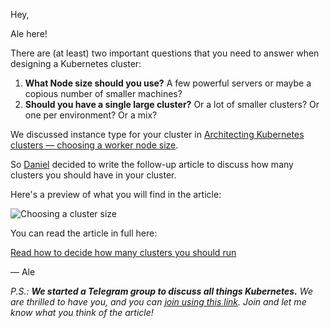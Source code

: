 Hey,

Ale here!

There are (at least) two important questions that you need to answer when designing a Kubernetes cluster:

1. **What Node size should you use?** A few powerful servers or maybe a copious number of smaller machines?
1. **Should you have a single large cluster?** Or a lot of smaller clusters? Or one per environment? Or a mix?

We discussed instance type for your cluster in [Architecting Kubernetes clusters — choosing a worker node size](https://learnk8s.io/kubernetes-node-size).

So [Daniel](https://www.linkedin.com/in/weibeld/) decided to write the follow-up article to discuss how many clusters you should have in your cluster.

Here's a preview of what you will find in the article:

![Choosing a cluster size](something.jpg)

You can read the article in full here:

[Read how to decide how many clusters you should run](https://learnk8s.io/kubernetes-cluster-size)

— Ale

_P.S.: **We started a Telegram group to discuss all things Kubernetes.** We are thrilled to have you, and you can [join using this link](https://t.me/learnk8s). Join and let me know what you think of the article!_
